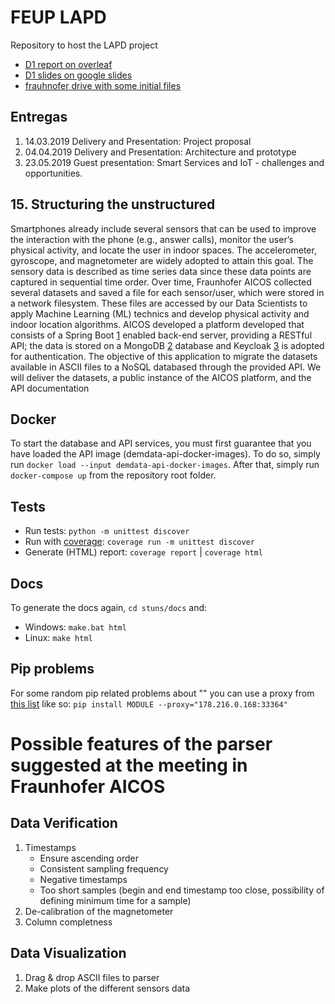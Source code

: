# FEUP LAPD
Repository to host the LAPD project

 * [D1 report on overleaf](https://www.overleaf.com/project/5c6e7f6dbc4fc01eaea98c5d)
 * [D1 slides on google slides](https://docs.google.com/presentation/d/1NvJW_P9WwHBwbEacZ1J-pC1pkdlGDi9zphYnHp0PHlc/edit)
 * [frauhnofer drive with some initial files](https://foldr.fraunhofer.pt/public/KREZM/browse)

## Entregas
1. 14.03.2019 Delivery and Presentation: Project proposal
2. 04.04.2019 Delivery and Presentation: Architecture and prototype
3. 23.05.2019 Guest presentation: Smart Services and IoT - challenges and opportunities.

## 15. Structuring the unstructured
Smartphones already include several sensors that can be used to improve the interaction with
the phone (e.g., answer calls), monitor the user’s physical activity, and locate the user in
indoor spaces. The accelerometer, gyroscope, and magnetometer are widely adopted to attain this goal. 
The sensory data is described as time series data since these data points are
captured in sequential time order. Over time, Fraunhofer AICOS collected several datasets and
saved a file for each sensor/user, which were stored in a network filesystem. These files are
accessed by our Data Scientists to apply Machine Learning (ML) technics and develop physical
activity and indoor location algorithms. AICOS developed a platform developed that consists of
a Spring Boot [1](https://spring.io/projects/spring-boot) enabled back-end server, providing a RESTful API; the data is stored on a
MongoDB [2](https://www.mongodb.com) database and Keycloak [3](https://www.keycloak.org) is adopted for authentication.
The objective of this application to migrate the datasets available in ASCII files to a NoSQL
databased through the provided API. We will deliver the datasets, a public instance of the
AICOS platform, and the API documentation


## Docker
To start the database and API services, you must first guarantee that you have loaded the API image (demdata-api-docker-images). To do so, simply run `docker load --input demdata-api-docker-images`. After that, simply run `docker-compose up` from the repository root folder.

## Tests
* Run tests: `python -m unittest discover`
* Run with [coverage](https://coverage.readthedocs.io/): `coverage run -m unittest discover`
* Generate (HTML) report: `coverage report` | `coverage html`

## Docs
To generate the docs again, `cd stuns/docs` and:
 * Windows: `make.bat html`
 * Linux: `make html`

## Pip problems
For some random pip related problems about "" you can use a proxy from [this list](https://free-proxy-list.net/) like so: `pip install MODULE --proxy="178.216.0.168:33364"`

# Possible features of the parser suggested at the meeting in Fraunhofer AICOS

## Data Verification

1. Timestamps
   * Ensure ascending order
   * Consistent sampling frequency
   * Negative timestamps
   * Too short samples (begin and end timestamp too close, possibility of defining minimum time for a sample)
2. De-calibration of the magnetometer
3. Column completness


## Data Visualization

1. Drag & drop ASCII files to parser
2. Make plots of the different sensors data
